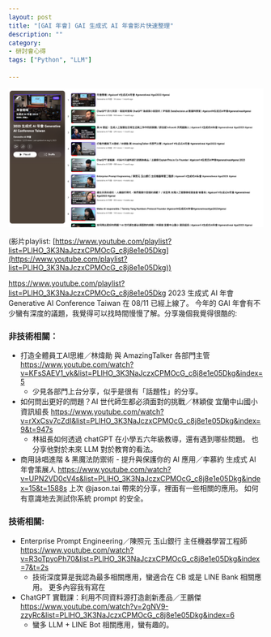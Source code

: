 ```yaml
---
layout: post
title: "[GAI 年會] GAI 生成式 AI 年會影片快速整理"
description: ""
category: 
- 研討會心得
tags: ["Python", "LLM"]

---
```


![image-20230912130052391](../images/2022/image-20230912130052391.png)

(影片playlist: [https://www.youtube.com/playlist?list=PLlHO_3K3NaJczxCPMOcG_c8j8e1e05Dkg](https://www.youtube.com/playlist?list=PLlHO_3K3NaJczxCPMOcG_c8j8e1e05Dkg))



https://www.youtube.com/playlist?list=PLlHO_3K3NaJczxCPMOcG_c8j8e1e05Dkg 2023 生成式 AI 年會 Generative AI Conference Taiwan 在 08/11 已經上線了。
今年的 GAI 年會有不少蠻有深度的議題，我覺得可以找時間慢慢了解。分享幾個我覺得很酷的:

### **非技術相關：**

- 打造全體員工AI思維／林煒勛 與 AmazingTalker 各部門主管 https://www.youtube.com/watch?v=KFsSAEV1_vk&list=PLlHO_3K3NaJczxCPMOcG_c8j8e1e05Dkg&index=5 
  - 少見各部門上台分享，似乎是很有「話題性」的分享。
- 如何問出更好的問題？AI 世代師生都必須面對的挑戰／林穎俊 宜蘭中山國小 資訊組長 https://www.youtube.com/watch?v=rXxCsv7cZdI&list=PLlHO_3K3NaJczxCPMOcG_c8j8e1e05Dkg&index=9&t=947s
  - 林組長如何透過 chatGPT 在小學五六年級教導，還有遇到哪些問題。 也分享他對於未來 LLM 對於教育的看法。
- 商用詠唱進階 & 黑魔法防禦術 - 提升與保護你的 AI 應用／李慕約 生成式 AI 年會策展人 https://www.youtube.com/watch?v=UPN2VD0cV4s&list=PLlHO_3K3NaJczxCPMOcG_c8j8e1e05Dkg&index=15&t=1588s
  上次 @jason.tai  帶來的分享，裡面有一些相關的應用。 如何有意識地去測試你系統 prompt 的安全。

### **技術相關:**

- Enterprise Prompt Engineering／陳照元 玉山銀行 主任機器學習工程師 https://www.youtube.com/watch?v=R3oTpyoPh70&list=PLlHO_3K3NaJczxCPMOcG_c8j8e1e05Dkg&index=7&t=2s
  - 技術深度算是我認為最多相關應用，蠻適合在 CB 或是 LINE Bank 相關應用。 更多內容我有寫在 
- ChatGPT 實戰課：利用不同資料源打造創新產品／王鵬傑 https://www.youtube.com/watch?v=2gNV9-zzyRc&list=PLlHO_3K3NaJczxCPMOcG_c8j8e1e05Dkg&index=6
  - 蠻多 LLM + LINE Bot 相關應用，蠻有趣的。 
